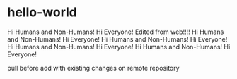 # hello-world

Hi Humans and Non-Humans! Hi Everyone!
Edited from web!!!!
Hi Humans and Non-Humans! Hi Everyone!
Hi Humans and Non-Humans! Hi Everyone!
Hi Humans and Non-Humans! Hi Everyone!
Hi Humans and Non-Humans! Hi Everyone!


pull before add with existing changes on remote repository
